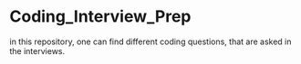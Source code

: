 # Coding_Interview_Prep
in this repository, one can find different coding questions, that are asked in the interviews.
